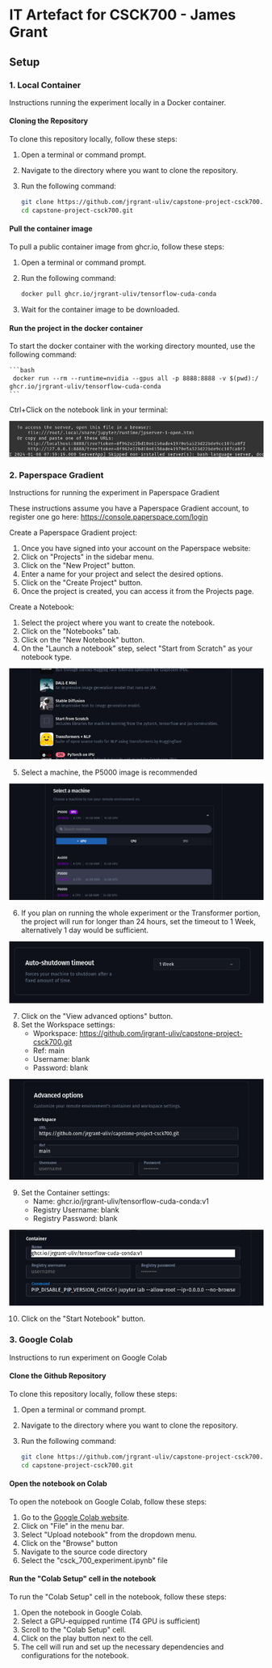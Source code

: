 # IT Artefact for CSCK700 - James Grant

## Setup

### 1. Local Container

Instructions running the experiment locally in a Docker container.

#### Cloning the Repository

To clone this repository locally, follow these steps:

1. Open a terminal or command prompt.
2. Navigate to the directory where you want to clone the repository.
3. Run the following command:

   ```bash
   git clone https://github.com/jrgrant-uliv/capstone-project-csck700.git
   cd capstone-project-csck700.git
   ```

#### Pull the container image

To pull a public container image from ghcr.io, follow these steps:

1. Open a terminal or command prompt.
2. Run the following command:

   ```bash
   docker pull ghcr.io/jrgrant-uliv/tensorflow-cuda-conda
   ```

3. Wait for the container image to be downloaded.

#### Run the project in the docker container

To start the docker container with the working directory mounted, use the following command:

    ```bash
     docker run --rm --runtime=nvidia --gpus all -p 8888:8888 -v $(pwd):/ ghcr.io/jrgrant-uliv/tensorflow-cuda-conda
    ```

Ctrl+Click on the notebook link in your terminal:

![Alt text](resources/control_click_terminal.png)

### 2. Paperspace Gradient

Instructions for running the experiment in Paperspace Gradient

These instructions assume you have a Paperspace Gradient account, to register one go here: https://console.paperspace.com/login

Create a Paperspace Gradient project:

1. Once you have signed into your account on the Paperspace website:
2. Click on "Projects" in the sidebar menu.
3. Click on the "New Project" button.
4. Enter a name for your project and select the desired options.
5. Click on the "Create Project" button.
6. Once the project is created, you can access it from the Projects page.

Create a Notebook:

1. Select the project where you want to create the notebook.
2. Click on the "Notebooks" tab.
3. Click on the "New Notebook" button.
4. On the "Launch a notebook" step, select "Start from Scratch" as your notebook type.

![Alt text](resources/start-from-scratch.png)

5. Select a machine, the P5000 image is recommended

![Alt text](resources/select-a-machine.png)

6. If you plan on running the whole experiment or the Transformer portion, the project will run for longer than 24 hours, set the timeout to 1 Week, alternatively 1 day would be sufficient.

![Alt text](resources/set-timeout.png)

7. Click on the "View advanced options" button.
8. Set the Workspace settings:
   - Wporkspace: https://github.com/jrgrant-uliv/capstone-project-csck700.git
   - Ref: main
   - Username: blank
   - Password: blank

![Alt text](resources/workspace-settings.png)

9. Set the Container settings:
   - Name: ghcr.io/jrgrant-uliv/tensorflow-cuda-conda:v1
   - Registry Username: blank
   - Registry Password: blank

![Alt text](resources/container-settings.png)

10. Click on the "Start Notebook" button.

### 3. Google Colab

Instructions to run experiment on Google Colab

#### Clone the Github Repository

To clone this repository locally, follow these steps:

1. Open a terminal or command prompt.
2. Navigate to the directory where you want to clone the repository.
3. Run the following command:

   ```bash
   git clone https://github.com/jrgrant-uliv/capstone-project-csck700.git
   cd capstone-project-csck700.git
   ```

#### Open the notebook on Colab

To open the notebook on Google Colab, follow these steps:

1. Go to the [Google Colab website](https://colab.research.google.com/).
2. Click on "File" in the menu bar.
3. Select "Upload notebook" from the dropdown menu.
4. Click on the "Browse" button
5. Navigate to the source code directory
6. Select the "csck_700_experiment.ipynb" file

#### Run the "Colab Setup" cell in the notebook

To run the "Colab Setup" cell in the notebook, follow these steps:

1. Open the notebook in Google Colab.
2. Select a GPU-equipped runtime (T4 GPU is sufficient)
3. Scroll to the "Colab Setup" cell.
4. Click on the play button next to the cell.
5. The cell will run and set up the necessary dependencies and configurations for the notebook.
